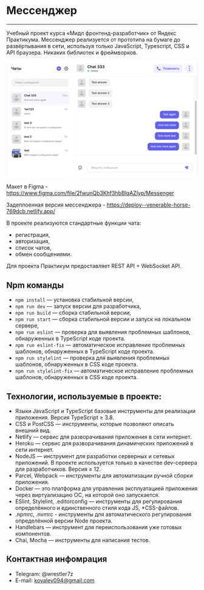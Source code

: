 # Мессенджер

---

Учебный проект курса «Мидл фронтенд-разработчик» от Яндекс Практикума.
Мессенджер реализуется от прототипа на бумаге до развёртывания в сети, используя только JavaScript, Typescript, CSS и API браузера. Никаких библиотек и фреймворков.

![Messenger](static/demo.png)

Макет в Figma - https://www.figma.com/file/2fwunQb3Khf3hbBlqAZlyp/Messenger

Задеплоенная версия мессенджера - https://deploy--venerable-horse-769dcb.netlify.app/

В проекте реализуются стандартные функции чата:
- регистрация,
- авторизация,
- список чатов,
- обмен сообщениями.

Для проекта Практикум предоставляет REST API + WebSocket API.

## Npm команды

- `npm install` — установка стабильной версии,
- `npm run dev` — запуск версии для разработчика,
- `npm run build` — сборка стабильной версии,
- `npm run start` — сборка стабильной версии и запуск на локальном сервере,
- `npm run eslint` — проверка для выявления проблемных шаблонов, обнаруженных в TypeScript коде проекта.
- `npm run eslint-fix` — автоматическое исправление проблемных шаблонов, обнаруженных в TypeScript коде проекта.
- `npm run stylelint` — проверка для выявления проблемных шаблонов, обнаруженных в CSS коде проекта.
- `npm run stylelint-fix` — автоматическое исправление проблемных шаблонов, обнаруженных в CSS коде проекта.

## Технологии, используемые в проекте:

- Языки JavaScript и TypeScript базовые инструменты для реализации приложения. Версия TypeScript ≥ 3.8.
- CSS и PostCSS — инструменты, которые позволяют описать внешний вид.
- Netlify — сервис для разворачивания приложения в сети интернет.
- Heroku — сервис для разворачивания динамических приложений в сети интернет.
- NodeJS — инструмент для разработки серверных и сетевых приложений. В проекте используется только в качестве dev-сервера для разработчиков. Версия ≥ 12.
- Parcel, Webpack — инструменты для автоматизации ручной сборки приложения.
- Docker — это платформа для управления эксплуатацией приложения через виртуализацию ОС, на которой оно запускается.
- ESlint, Stylelint, .editorconfig — инструменты для регулирования определённого и единственного стиля кода JS, *CSS-файлов.
- .npmrc, .nvmrc - инструменты для автоматического регулирования определённой версии Node проекта.
- Handlebars — инструмент для переиспользования уже готовых компонентов.
- Chai, Mocha — инструменты для написания тестов.

## Контактная инфомрация

- Telegram: @wrestler7z
- E-mail: kovalev094@gmail.com
